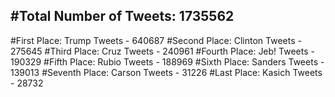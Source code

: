 #Total Number of Tweets: 1735562 
---
#First Place: Trump Tweets - 640687
#Second Place: Clinton Tweets - 275645
#Third Place: Cruz Tweets - 240961
#Fourth Place: Jeb! Tweets - 190329
#Fifth Place: Rubio Tweets - 188969
#Sixth Place: Sanders Tweets - 139013
#Seventh Place: Carson Tweets - 31226
#Last Place: Kasich Tweets - 28732
